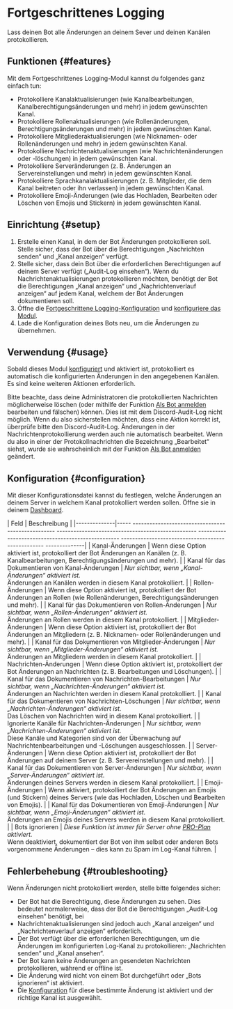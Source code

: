 # Fortgeschrittenes Logging

Lass deinen Bot alle Änderungen an deinem Sever und deinen Kanälen protokollieren.

<ModuleOverview moduleName="logging" />

## Funktionen {#features}

Mit dem Fortgeschrittenes Logging-Modul kannst du folgendes ganz einfach tun:

* Protokolliere Kanalaktualisierungen (wie Kanalbearbeitungen, Kanalberechtigungsänderungen und mehr) in jedem gewünschten Kanal.
* Protokolliere Rollenaktualisierungen (wie Rollenänderungen, Berechtigungsänderungen und mehr) in jedem gewünschten Kanal.
* Protokolliere Mitgliederaktualisierungen (wie Nicknamen- oder Rollenänderungen und mehr) in jedem gewünschten Kanal.
* Protokolliere Nachrichtenaktualisierungen (wie Nachrichtenänderungen oder -löschungen) in jedem gewünschten Kanal.
* Protokolliere Serveränderungen (z. B. Änderungen an Servereinstellungen und mehr) in jedem gewünschten Kanal.
* Protokolliere Sprachkanalaktualisierungen (z. B. Mitglieder, die dem Kanal beitreten oder ihn verlassen) in jedem gewünschten Kanal.
* Protokolliere Emoji-Änderungen (wie das Hochladen, Bearbeiten oder Löschen von Emojis und Stickern) in jedem gewünschten Kanal.

## Einrichtung {#setup}

1. Erstelle einen Kanal, in dem der Bot Änderungen protokollieren soll. Stelle sicher, dass der Bot über die Berechtigungen „Nachrichten senden“ und „Kanal anzeigen“      verfügt.
2. Stelle sicher, dass dein Bot über die erforderlichen Berechtigungen auf deinem Server verfügt („Audit-Log einsehen“). Wenn du Nachrichtenaktualisierungen               protokollieren möchten, benötigt der Bot die Berechtigungen „Kanal anzeigen“ und „Nachrichtenverlauf anzeigen“ auf jedem Kanal, welchem der Bot Änderungen              dokumentieren soll.
3. Öffne die [Fortgeschrittene Logging-Konfiguration](https://scnx.app/de/glink?page=bot/configuration?file=logging%7Cconfig)
   und [konfiguriere das Modul](#configuration).
4. Lade die Konfiguration deines Bots neu, um die Änderungen zu übernehmen.

## Verwendung {#usage}

Sobald dieses Modul [konfiguriert](#configuration) und aktiviert ist, protokolliert es automatisch die konfigurierten Änderungen in den angegebenen Kanälen.
Es sind keine weiteren Aktionen erforderlich.

Bitte beachte, dass deine Administratoren die protokollierten Nachrichten möglicherweise löschen 
(oder mithilfe der Funktion [Als Bot anmelden](./../../login-as-bot) bearbeiten und fälschen) können. Dies ist mit dem Discord-Audit-Log nicht möglich. 
Wenn du also sicherstellen möchten, dass eine Aktion korrekt ist, überprüfe bitte den Discord-Audit-Log. 
Änderungen in der Nachrichtenprotokollierung werden auch nie automatisch bearbeitet. Wenn du also in einer der Protokollnachrichten die Bezeichnung „Bearbeitet“ siehst, wurde sie wahrscheinlich mit der Funktion
[Als Bot anmelden](./../../login-as-bot) geändert.

## Konfiguration {#configuration}

Mit dieser Konfigurationsdatei kannst du festlegen, welche Änderungen an deinem Server in welchem ​​Kanal protokolliert werden sollen. 
Öffne sie in deinem [Dashboard](https://scnx.app/de/glink?page=bot/configuration?file=logging%7Cconfig).

| Feld | Beschreibung |
|--------------|----- -------------------------------------------------- -------------------------------------------------- -------------------------------------------------- -------------------------------------------------- --------------|
| Kanal-Änderungen | Wenn diese Option aktiviert ist, protokolliert der Bot Änderungen an Kanälen (z. B. Kanalbearbeitungen, Berechtigungsänderungen und mehr). |
| Kanal für das Dokumentieren von Kanal-Änderungen | <i>Nur sichtbar, wenn „Kanal-Änderungen“ aktiviert ist.</i><br/>Änderungen an Kanälen werden in diesem Kanal protokolliert. |
| Rollen-Änderungen | Wenn diese Option aktiviert ist, protokolliert der Bot Änderungen an Rollen (wie Rollenänderungen, Berechtigungsänderungen und mehr). |
| Kanal für das Dokumentieren von Rollen-Änderungen | <i>Nur sichtbar, wenn „Rollen-Änderungen“ aktiviert ist.</i><br/>Änderungen an Rollen werden in diesem Kanal protokolliert. |
| Mitglieder-Änderungen | Wenn diese Option aktiviert ist, protokolliert der Bot Änderungen an Mitgliedern (z. B. Nicknamen- oder Rollenänderungen und mehr). |
| Kanal für das Dokumentieren von Mitglieder-Änderungen | <i>Nur sichtbar, wenn „Mitglieder-Änderungen“ aktiviert ist.</i><br/>Änderungen an Mitgliedern werden in diesem Kanal protokolliert. |
| Nachrichten-Änderungen | Wenn diese Option aktiviert ist, protokolliert der Bot Änderungen an Nachrichten (z. B. Bearbeitungen und Löschungen). |
| Kanal für das Dokumentieren von Nachrichten-Bearbeitungen | <i>Nur sichtbar, wenn „Nachrichten-Änderungen“ aktiviert ist.</i><br/>Änderungen an Nachrichten werden in diesem Kanal protokolliert. |
| Kanal für das Dokumentieren von Nachrichten-Löschungen | <i>Nur sichtbar, wenn „Nachrichten-Änderungen“ aktiviert ist.</i><br/>Das Löschen von Nachrichten wird in diesem Kanal protokolliert. |
| Ignorierte Kanäle für Nachrichten-Änderungen | <i>Nur sichtbar, wenn „Nachrichten-Änderungen“ aktiviert ist.</i><br/>Diese Kanäle und Kategorien sind von der Überwachung auf Nachrichtenbearbeitungen und -Löschungen ausgeschlossen. |
| Server-Änderungen | Wenn diese Option aktiviert ist, protokolliert der Bot Änderungen auf deinem Server (z. B. Servereinstellungen und mehr). |
| Kanal für das Dokumentieren von Server-Änderungen | <i>Nur sichtbar, wenn „Server-Änderungen“ aktiviert ist.</i><br/>Änderungen deines Servers werden in diesem Kanal protokolliert. |
| Emoji-Änderungen | Wenn aktiviert, protokolliert der Bot Änderungen an Emojis (und Stickern) deines Servers (wie das Hochladen, Löschen und Bearbeiten von Emojis). |
| Kanal für das Dokumentieren von Emoji-Änderungen | <i>Nur sichtbar, wenn „Emoji-Änderungen“ aktiviert ist.</i><br/>Änderungen an Emojis deines Servers werden in diesem Kanal protokolliert. |
| Bots ignorieren | <i>Diese Funktion ist immer für Server ohne <a href="./../../../scnx/guilds/plans">PRO-Plan</a> aktiviert.</i><br/>Wenn deaktiviert, dokumentiert der Bot von ihm selbst oder anderen Bots vorgenommene Änderungen – dies kann zu Spam im Log-Kanal führen. |

## Fehlerbehebung {#troubleshooting}

Wenn Änderungen nicht protokolliert werden, stelle bitte folgendes sicher:

* Der Bot hat die Berechtigung, diese Änderungen zu sehen. Dies bedeutet normalerweise, dass der Bot die Berechtigungen „Audit-Log einsehen“ benötigt, bei
* Nachrichtenaktualisierungen sind jedoch auch „Kanal anzeigen“ und „Nachrichtenverlauf anzeigen“ erforderlich.
* Der Bot verfügt über die erforderlichen Berechtigungen, um die Änderungen im konfigurierten Log-Kanal zu protokollieren: „Nachrichten senden“
  und „Kanal ansehen“.
* Der Bot kann keine Änderungen an gesendeten Nachrichten protokollieren, während er offline ist.
* Die Änderung wird nicht von einem Bot durchgeführt oder „Bots ignorieren“ ist aktiviert.
* Die [Konfiguration](#configuration) für diese bestimmte Änderung ist aktiviert und der richtige Kanal ist ausgewählt.
